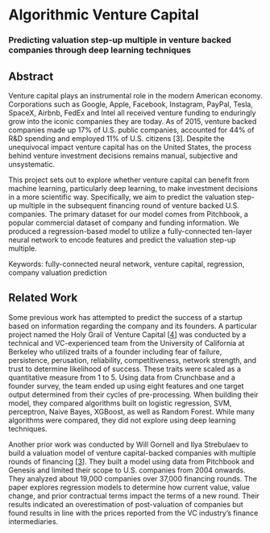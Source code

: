 # Algorithmic Venture Capital
### Predicting valuation step-up multiple in venture backed companies through deep learning techniques

## Abstract
Venture capital plays an instrumental role in the modern American economy. Corporations such as Google, Apple, Facebook, Instagram, PayPal, Tesla, SpaceX, Airbnb, FedEx and Intel all received venture funding to enduringly grow into the iconic companies they are today. As of 2015, venture backed companies made up 17% of U.S. public companies, accounted for 44% of R&D spending and employed 11% of U.S. citizens [3]. Despite the unequivocal impact venture capital has on the United States, the process behind venture investment decisions remains manual, subjective and unsystematic.

This project sets out to explore whether venture capital can benefit from machine learning, particularly deep learning, to make investment decisions in a more scientific way. Specifically, we aim to predict the valuation step-up multiple in the subsequent financing round of venture backed U.S. companies. The primary dataset for our model comes from Pitchbook, a popular commercial dataset of company and funding information. We produced a regression-based model to utilize a fully-connected ten-layer neural network to encode features and predict the valuation step-up multiple.

Keywords: fully-connected neural network, venture capital, regression, company valuation prediction

## Related Work

Some previous work has attempted to predict the success of a startup based on information regarding the company and its founders. A particular project named the Holy Grail of Venture Capital [[4](https://docs.google.com/document/d/1tyyKycj5FVAiwlH41qihz3FzcYiuPAdyGDEyQxVDtqo/edit#heading=h.kqh3waahunbh)] was conducted by a technical and VC-experienced team from the University of California at Berkeley who utilized traits of a founder including fear of failure, persistence, perusation, reliability, competitiveness, network strength, and trust to determine likelihood of success. These traits were scaled as a quantitative measure from 1 to 5. Using data from Crunchbase and a founder survey, the team ended up using eight features and one target output determined from their cycles of pre-processing. When building their model, they compared algorithms built on logistic regression, SVM, perceptron, Naive Bayes, XGBoost, as well as Random Forest. While many algorithms were compared, they did not explore using deep learning techniques.

Another prior work was conducted by Will Gornell and Ilya Strebulaev to build a valuation model of venture capital-backed companies with multiple rounds of financing [[3](https://docs.google.com/document/d/1tyyKycj5FVAiwlH41qihz3FzcYiuPAdyGDEyQxVDtqo/edit#heading=h.kqh3waahunbh)]. They built a model using data from Pitchbook and Genesis and limited their scope to U.S. companies from 2004 onwards. They analyzed about 19,000 companies over 37,000 financing rounds. The paper explores regression models to determine how current value, value change, and prior contractual terms impact the terms of a new round. Their results indicated an overestimation of post-valuation of companies but found results in line with the prices reported from the VC industry’s finance intermediaries.